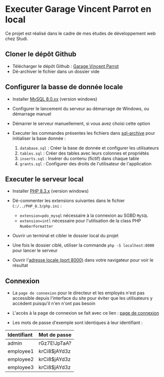 # Executer Garage Vincent Parrot en local

Ce projet est réalisé dans le cadre de mes études de développement web chez Studi.

## Cloner le dépôt Github

- Télécharger le dépôt Github : [Garage Vincent Parrot](https://github.com/nansphilip/GarageVincentParrot/archive/refs/heads/main.zip)
- Dé-archiver le fichier dans un dossier vide

## Configurer la basse de donnée locale

- Installer [MySQL 8.0.xx](https://dev.mysql.com/downloads/installer/) (version windows)
- Configurer le lancement du serveur au démarrage de Windows, ou démarrage manuel
- Démarrer le serveur manuellement, si vous avez choisi cette option

- Executer les commandes présentes les fichiers dans [sql-archive](https://github.com/nansphilip/GarageVincentParrot/tree/main/sql-archive) pour initialiser la base donnée :
  1. `database.sql` : Créer la base de donnée et configurer les utilisateurs
  1. `tables.sql` : Créer des tables avec leurs colonnes et propriétés
  1. `inserts.sql` : Insérer du contenu (fictif) dans chaque table
  1. `grants.sql` : Configurer des droits de l'utilisateur de l'application

## Executer le serveur local

- Installer [PHP 8.3.x](https://windows.php.net/download#php-8.3) (version windows)
- Dé-commenter les extensions suivantes dans le fichier `C:/../PHP_8.3/php.ini` :
  - `extension=pdo_mysql` nécessaire à la connexion au SGBD `MySQL`
  - `extension=intl` nécessaire pour l'utilisation de la class PHP `NumberFormatter`

- Ouvrir un terminal et cibler le dossier local du projet
- Une fois le dossier ciblé, utiliser la commande `php -S localhost:8000` pour lancer le serveur
- Ouvrir l'[adresse locale (port 8000)](localhost:8000) dans votre navigateur pour voir le résultat

## Connexion

- La `page de connexion` pour le directeur et les employés n'est pas accessible depuis l'interface du site pour éviter que les utilisateurs y accèdent puisqu'il n'en n'ont pas besoin
- L'accès à la page de connexion se fait avec ce lien : [page de connexion](localhost:8000/index.php?p=login)

- Les mots de passe d'exemple sont identiques à leur identifiant :

| Identifiant | Mot de passe |
| :--- | :--- |
| admin | rGz7E!JpTaA? |
| employee1 | krCi8$jAYd3z |
| employee2 | krCi8$jAYd3z |
| employee3 | krCi8$jAYd3z |
